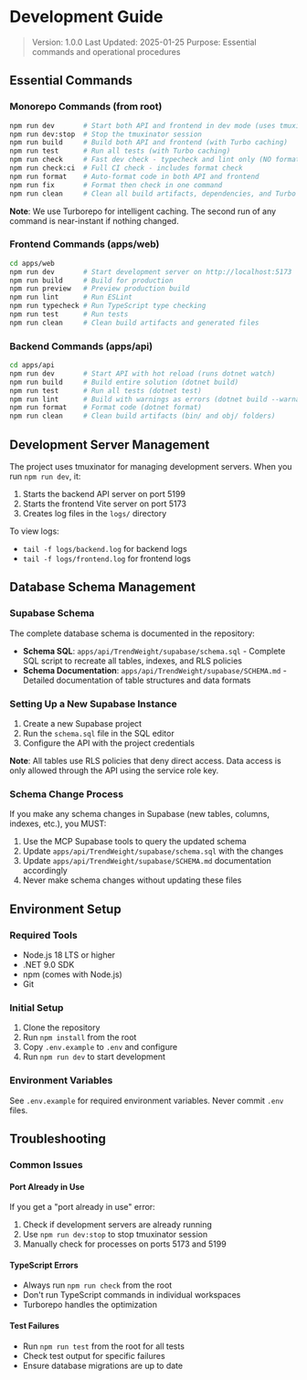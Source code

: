 # Development Guide

> Version: 1.0.0
> Last Updated: 2025-01-25
> Purpose: Essential commands and operational procedures

## Essential Commands

### Monorepo Commands (from root)
```bash
npm run dev       # Start both API and frontend in dev mode (uses tmuxinator)
npm run dev:stop  # Stop the tmuxinator session
npm run build     # Build both API and frontend (with Turbo caching)
npm run test      # Run all tests (with Turbo caching)
npm run check     # Fast dev check - typecheck and lint only (NO format check)
npm run check:ci  # Full CI check - includes format check
npm run format    # Auto-format code in both API and frontend
npm run fix       # Format then check in one command
npm run clean     # Clean all build artifacts, dependencies, and Turbo cache
```

**Note**: We use Turborepo for intelligent caching. The second run of any command is near-instant if nothing changed.

### Frontend Commands (apps/web)
```bash
cd apps/web
npm run dev       # Start development server on http://localhost:5173
npm run build     # Build for production
npm run preview   # Preview production build
npm run lint      # Run ESLint
npm run typecheck # Run TypeScript type checking
npm run test      # Run tests
npm run clean     # Clean build artifacts and generated files
```

### Backend Commands (apps/api)
```bash
cd apps/api
npm run dev       # Start API with hot reload (runs dotnet watch)
npm run build     # Build entire solution (dotnet build)
npm run test      # Run all tests (dotnet test)
npm run lint      # Build with warnings as errors (dotnet build --warnaserror)
npm run format    # Format code (dotnet format)
npm run clean     # Clean build artifacts (bin/ and obj/ folders)
```

## Development Server Management

The project uses tmuxinator for managing development servers. When you run `npm run dev`, it:
1. Starts the backend API server on port 5199
2. Starts the frontend Vite server on port 5173
3. Creates log files in the `logs/` directory

To view logs:
- `tail -f logs/backend.log` for backend logs
- `tail -f logs/frontend.log` for frontend logs

## Database Schema Management

### Supabase Schema
The complete database schema is documented in the repository:
- **Schema SQL**: `apps/api/TrendWeight/supabase/schema.sql` - Complete SQL script to recreate all tables, indexes, and RLS policies
- **Schema Documentation**: `apps/api/TrendWeight/supabase/SCHEMA.md` - Detailed documentation of table structures and data formats

### Setting Up a New Supabase Instance
1. Create a new Supabase project
2. Run the `schema.sql` file in the SQL editor
3. Configure the API with the project credentials

**Note**: All tables use RLS policies that deny direct access. Data access is only allowed through the API using the service role key.

### Schema Change Process
If you make any schema changes in Supabase (new tables, columns, indexes, etc.), you MUST:
1. Use the MCP Supabase tools to query the updated schema
2. Update `apps/api/TrendWeight/supabase/schema.sql` with the changes
3. Update `apps/api/TrendWeight/supabase/SCHEMA.md` documentation accordingly
4. Never make schema changes without updating these files

## Environment Setup

### Required Tools
- Node.js 18 LTS or higher
- .NET 9.0 SDK
- npm (comes with Node.js)
- Git

### Initial Setup
1. Clone the repository
2. Run `npm install` from the root
3. Copy `.env.example` to `.env` and configure
4. Run `npm run dev` to start development

### Environment Variables
See `.env.example` for required environment variables. Never commit `.env` files.

## Troubleshooting

### Common Issues

#### Port Already in Use
If you get a "port already in use" error:
1. Check if development servers are already running
2. Use `npm run dev:stop` to stop tmuxinator session
3. Manually check for processes on ports 5173 and 5199

#### TypeScript Errors
- Always run `npm run check` from the root
- Don't run TypeScript commands in individual workspaces
- Turborepo handles the optimization

#### Test Failures
- Run `npm run test` from the root for all tests
- Check test output for specific failures
- Ensure database migrations are up to date